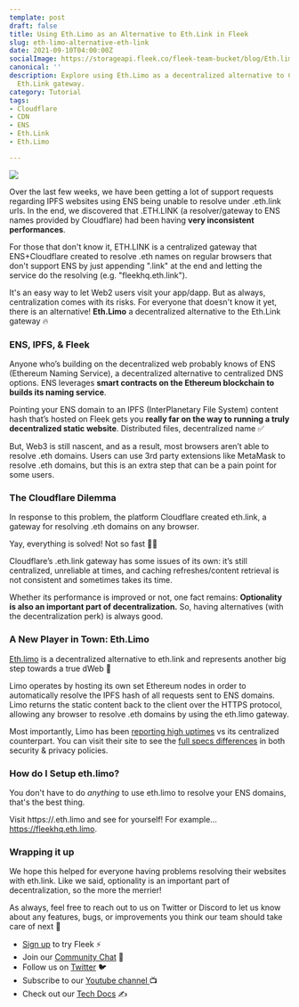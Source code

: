 ```yaml
---
template: post
draft: false
title: Using Eth.Limo as an Alternative to Eth.Link in Fleek
slug: eth-limo-alternative-eth-link
date: 2021-09-10T04:00:00Z
socialImage: https://storageapi.fleek.co/fleek-team-bucket/blog/Eth.limo-background.png
canonical: ''
description: Explore using Eth.Limo as a decentralized alternative to Cloudflare's
  Eth.Link gateway.
category: Tutorial
tags:
- Cloudflare
- CDN
- ENS
- Eth.Link
- Eth.Limo

---
```

![](https://storageapi.fleek.co/fleek-team-bucket/blog/Eth.limo-background.png)

Over the last few weeks, we have been getting a lot of support requests regarding IPFS websites using ENS being unable to resolve under .eth.link urls. In the end, we discovered that .ETH.LINK (a resolver/gateway to ENS names provided by Cloudflare) had been having **very inconsistent performances**.

For those that don't know it, ETH.LINK is a centralized gateway that ENS+Cloudflare created to resolve .eth names on regular browsers that don't support ENS by just appending ".link" at the end and letting the service do the resolving (e.g. "fleekhq.eth.link").

It's an easy way to let Web2 users visit your app/dapp. But as always, centralization comes with its risks. For everyone that doesn't know it yet, there is an alternative! **Eth.Limo** a decentralized alternative to the Eth.Link gateway 🔥

### ENS, IPFS, & Fleek

Anyone who’s building on the decentralized web probably knows of ENS (Ethereum Naming Service), a decentralized alternative to centralized DNS options. ENS leverages **smart contracts on the Ethereum blockchain to builds its naming service**.

Pointing your ENS domain to an IPFS (InterPlanetary File System) content hash that’s hosted on Fleek gets you **really far on the way to running a truly decentralized static website**. Distributed files, decentralized name ✅

But, Web3 is still nascent, and as a result, most browsers aren’t able to resolve .eth domains. Users can use 3rd party extensions like MetaMask to resolve .eth domains, but this is an extra step that can be a pain point for some users.

### The Cloudflare Dilemma

In response to this problem, the platform Cloudflare created eth.link, a gateway for resolving .eth domains on any browser.

Yay, everything is solved! Not so fast 🙅‍♀️

Cloudflare’s .eth.link gateway has some issues of its own: it’s still centralized, unreliable at times, and caching refreshes/content retrieval is not consistent and sometimes takes its time.

Whether its performance is improved or not, one fact remains: **Optionality is also an important part of decentralization.** So, having alternatives (with the decentralization perk) is always good.

### A New Player in Town: Eth.Limo

[Eth.limo](http://eth.limo/) is a decentralized alternative to eth.link and represents another big step towards a true dWeb 🥳

Limo operates by hosting its own set Ethereum nodes in order to automatically resolve the IPFS hash of all requests sent to ENS domains. Limo returns the static content back to the client over the HTTPS protocol, allowing any browser to resolve .eth domains by using the eth.limo gateway.

Most importantly, Limo has been [reporting high uptimes](https://twitter.com/eth_limo/status/1433093424178253828?s=20) vs its centralized counterpart. You can visit their site to see the [full specs differences](https://eth.limo/) in both security & privacy policies.

### How do I Setup eth.limo?

You don't have to do _anything_ to use eth.limo to resolve your ENS domains, that's the best thing.

Visit https://<your-ens-domain>.eth.limo and see for yourself! For example... https://fleekhq.eth.limo. 

### Wrapping it up

We hope this helped for everyone having problems resolving their websites with eth.link. Like we said, optionality is an important part of decentralization, so the more the merrier!

As always, feel free to reach out to us on Twitter or Discord to let us know about any features, bugs, or improvements you think our team should take care of next 🤟

* [Sign up](https://app.fleek.co) to try Fleek ⚡️
* Join our [Community Chat](https://discord.com/invite/yVEcEzmrgm) 💬
* Follow us on [Twitter](https://twitter.com/FleekHQ) 🐦
* Subscribe to our [Youtube channel ](https://www.youtube.com/channel/UCBzlwYM0JjZpjDZ52-SLUmw)📺
* Check out our [Tech Docs](https://docs.fleek.co/) ✍️